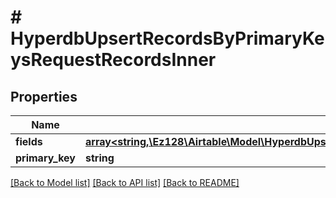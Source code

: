 # # HyperdbUpsertRecordsByPrimaryKeysRequestRecordsInner

## Properties

Name | Type | Description | Notes
------------ | ------------- | ------------- | -------------
**fields** | [**array<string,\Ez128\Airtable\Model\HyperdbUpsertRecordsByPrimaryKeysRequestRecordsInnerFieldsValue>**](HyperdbUpsertRecordsByPrimaryKeysRequestRecordsInnerFieldsValue.md) |  |
**primary_key** | **string** |  |

[[Back to Model list]](../../README.md#models) [[Back to API list]](../../README.md#endpoints) [[Back to README]](../../README.md)
